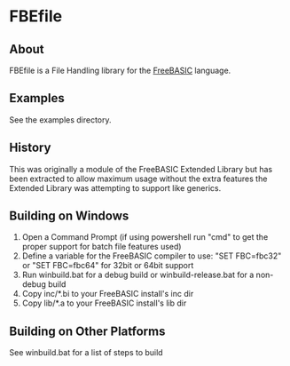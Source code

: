 # FBEfile

## About
FBEfile is a File Handling library for the [FreeBASIC](https://www.freebasic.net) language.

## Examples
See the examples directory.

## History
This was originally a module of the FreeBASIC Extended Library but has been extracted to allow maximum usage without the extra features the Extended Library was attempting to support like generics.

## Building on Windows

1. Open a Command Prompt (if using powershell run "cmd" to get the proper support for batch file features used)
2. Define a variable for the FreeBASIC compiler to use: "SET FBC=fbc32" or "SET FBC=fbc64" for 32bit or 64bit support
3. Run winbuild.bat for a debug build or winbuild-release.bat for a non-debug build
4. Copy inc/*.bi to your FreeBASIC install's inc dir
5. Copy lib/*.a to your FreeBASIC install's lib dir

## Building on Other Platforms
See winbuild.bat for a list of steps to build